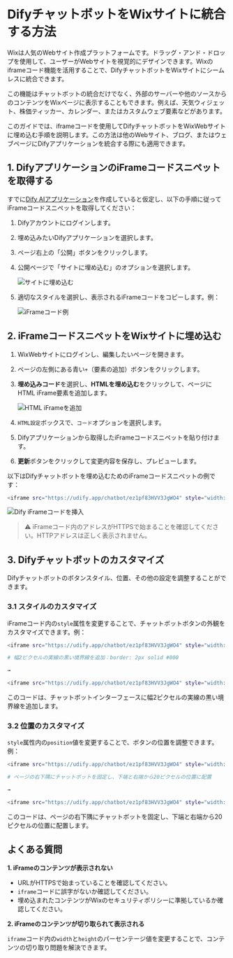 # DifyチャットボットをWixサイトに統合する方法

Wixは人気のWebサイト作成プラットフォームです。ドラッグ・アンド・ドロップを使用して、ユーザーがWebサイトを視覚的にデザインできます。Wixのiframeコード機能を活用することで、DifyチャットボットをWixサイトにシームレスに統合できます。

この機能はチャットボットの統合だけでなく、外部のサーバーや他のソースからのコンテンツをWixページに表示することもできます。例えば、天気ウィジェット、株価ティッカー、カレンダー、またはカスタムウェブ要素などがあります。

このガイドでは、iframeコードを使用してDifyチャットボットをWixWebサイトに埋め込む手順を説明します。この方法は他のWebサイト、ブログ、またはウェブページにDifyアプリケーションを統合する際にも適用できます。

## 1. DifyアプリケーションのiFrameコードスニペットを取得する

すでに[Dify AIアプリケーション](https://docs.dify.ai/v/ja-jp/guides/application-orchestrate/creating-an-application)を作成していると仮定し、以下の手順に従ってiFrameコードスニペットを取得してください：

1. Difyアカウントにログインします。
2. 埋め込みたいDifyアプリケーションを選択します。
3. ページ右上の「公開」ボタンをクリックします。
4.  公開ページで「サイトに埋め込む」のオプションを選択します。

    ![サイトに埋め込む](https://assets-docs.dify.ai/dify-enterprise-mintlify/jp/learn-more/use-cases/238daf21d6632d7d20cc9a6b882194f9.png)
5.  適切なスタイルを選択し、表示されるiFrameコードをコピーします。例：

    ![iFrameコード例](https://assets-docs.dify.ai/dify-enterprise-mintlify/jp/learn-more/use-cases/ebab9e1f734d80e793db3675a46099fb.png)

## 2. iFrameコードスニペットをWixサイトに埋め込む

1. WixWebサイトにログインし、編集したいページを開きます。
2. ページの左側にある青い`+`（要素の追加）ボタンをクリックします。
3.  **埋め込みコード**を選択し、**HTMLを埋め込む**をクリックして、ページにHTML iFrame要素を追加します。

    ![HTML iFrameを追加](https://assets-docs.dify.ai/dify-enterprise-mintlify/jp/learn-more/use-cases/43b79d103da8beb69619e8f122609b89.png)
4. `HTML設定`ボックスで、`コード`オプションを選択します。
5. Difyアプリケーションから取得したiFrameコードスニペットを貼り付けます。
6. **更新**ボタンをクリックして変更内容を保存し、プレビューします。

以下はDifyチャットボットを埋め込むためのiFrameコードスニペットの例です：

```bash
<iframe src="https://udify.app/chatbot/ez1pf83HVV3JgWO4" style="width: 100%; height: 100%; min-height: 700px" frameborder="0" allow="microphone"></iframe>
```

![Dify iFrameコードを挿入](https://assets-docs.dify.ai/dify-enterprise-mintlify/jp/learn-more/use-cases/fb257be087645aaa5eb2ae01a4a15d8d.png)

> ⚠️ iFrameコード内のアドレスがHTTPSで始まることを確認してください。HTTPアドレスは正しく表示されません。

## 3. Difyチャットボットのカスタマイズ

Difyチャットボットのボタンスタイル、位置、その他の設定を調整することができます。

### 3.1 スタイルのカスタマイズ

iFrameコード内の`style`属性を変更することで、チャットボットボタンの外観をカスタマイズできます。例：

```bash
<iframe src="https://udify.app/chatbot/ez1pf83HVV3JgWO4" style="width: 100%; height: 100%; min-height: 700px" frameborder="0" allow="microphone"></iframe>

# 幅2ピクセルの実線の黒い境界線を追加：border: 2px solid #000

→

<iframe src="https://udify.app/chatbot/ez1pf83HVV3JgWO4" style="width: 80%; height: 80%; min-height: 500px; border: 2px solid #000;" frameborder="0" allow="microphone"></iframe>
```

このコードは、チャットボットインターフェースに幅2ピクセルの実線の黒い境界線を追加します。

### 3.2 位置のカスタマイズ

`style`属性内の`position`値を変更することで、ボタンの位置を調整できます。例：

```bash
<iframe src="https://udify.app/chatbot/ez1pf83HVV3JgWO4" style="width: 100%; height: 100%; min-height: 700px" frameborder="0" allow="microphone"></iframe>

# ページの右下隅にチャットボットを固定し、下端と右端から20ピクセルの位置に配置

→

<iframe src="https://udify.app/chatbot/ez1pf83HVV3JgWO4" style="width: 100%; height: 100%; min-height: 700px; position: fixed; bottom: 20px; right: 20px;" frameborder="0" allow="microphone"></iframe>
```

このコードは、ページの右下隅にチャットボットを固定し、下端と右端から20ピクセルの位置に配置します。

## よくある質問

**1. iFrameのコンテンツが表示されない**

* URLがHTTPSで始まっていることを確認してください。
* `iframe`コードに誤字がないか確認してください。
* 埋め込まれたコンテンツがWixのセキュリティポリシーに準拠しているか確認してください。

**2. iFrameのコンテンツが切り取られて表示される**

`iframe`コード内の`width`と`height`のパーセンテージ値を変更することで、コンテンツの切り取り問題を解決できます。

